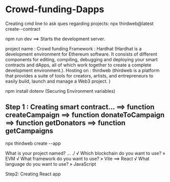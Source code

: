 # Crowd-funding-Dapps

Creating cmd line to ask ques regarding projects:
npx thirdweb@latest create--contract

 npm run dev ==> Starts the development server.

project name : Crowd funding
Framework : Hardhat   (Hardhat is a development environment for Ethereum software. 
                       It consists of different components for editing, compiling, debugging and deploying your smart contracts and dApps,
                       all of which work together to create a complete development environment.).
Hosting on : thirdweb (thirdweb is a platform that provides a suite of tools for creators, artists, and entrepreneurs to easily build, launch and manage a Web3 project. )

npm install dotenv  (Securing Environment variables)

Step 1 : Creating smart contract...
==> function createCampaign
==> function donateToCampaign
==> function getDonators
==> function getCampaigns
-------------------------------------------------------------------------------------------
npx thirdweb create --app

What is your project named? ... ./
√ Which blockchain do you want to use? » EVM
√ What framework do you want to use? » Vite  ==> React
√ What language do you want to use? » JavaScript

Step2: Creating React app 


